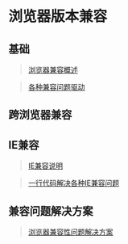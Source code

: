 # 浏览器版本兼容

## 基础

> [浏览器兼容概述](知识笔记/大前端/浏览器/浏览器版本兼容/浏览器兼容概述.md)

> [各种兼容问题驱动](知识笔记/大前端/浏览器/浏览器版本兼容/各种兼容问题驱动.md)

## 跨浏览器兼容


## IE兼容

> [IE兼容说明](知识笔记/大前端/浏览器/浏览器版本兼容/IE兼容.md)

> [一行代码解决各种IE兼容问题](知识笔记/大前端/浏览器/浏览器版本兼容/一行代码解决各种IE兼容问题.md)

## 兼容问题解决方案

> [浏览器兼容性问题解决方案](知识笔记/大前端/浏览器/浏览器版本兼容/浏览器兼容性问题解决方案.md)
